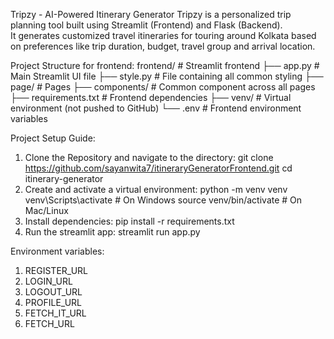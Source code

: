 Tripzy - AI-Powered Itinerary Generator
Tripzy is a personalized trip planning tool built using Streamlit (Frontend) and Flask (Backend).  
It generates customized travel itineraries for touring around Kolkata based on preferences like trip duration, budget, travel group and arrival location.

Project Structure for frontend:
frontend/                       # Streamlit frontend
   ├── app.py                   # Main Streamlit UI file
   ├── style.py                 # File containing all common styling
   ├── page/                    # Pages
   ├── components/              # Common component across all pages
   ├── requirements.txt         # Frontend dependencies
   ├── venv/                    # Virtual environment (not pushed to GitHub)
   └── .env                     # Frontend environment variables

Project Setup Guide:
1. Clone the Repository and navigate to the directory:
git clone https://github.com/sayanwita7/itineraryGeneratorFrontend.git
cd itinerary-generator
2. Create and activate a virtual environment:
python -m venv venv
venv\Scripts\activate      # On Windows
source venv/bin/activate   # On Mac/Linux
3. Install dependencies:
pip install -r requirements.txt
4. Run the streamlit app:
streamlit run app.py

Environment variables:
1. REGISTER_URL
2. LOGIN_URL
3. LOGOUT_URL
4. PROFILE_URL
5. FETCH_IT_URL
6. FETCH_URL



 
